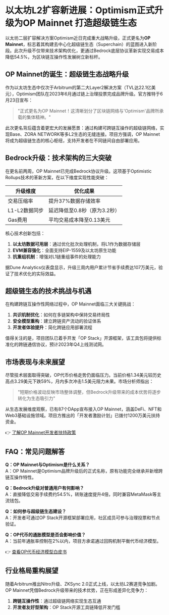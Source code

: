# 以太坊L2扩容新进展：Optimism正式升级为OP Mainnet 打造超级链生态

以太坊二层扩容解决方案Optimism近日完成重大战略升级，正式更名为**OP Mainnet**，标志着其构建去中心化超级链生态（Superchain）的蓝图进入新阶段。此次升级不仅带来技术架构优化，更通过Bedrock底层协议革新实现交易成本降低54.5%，为区块链互操作性发展树立新标杆。

## OP Mainnet的诞生：超级链生态战略升级

作为以太坊生态中仅次于Arbitrum的第二大Layer2解决方案（TVL达22.1亿美元），Optimism团队在2023年6月通过链上治理投票完成品牌升级。官方推特于6月23日宣布：

> "正式更名为OP Mainnet！这清晰划分了区块链网络与'Optimism'品牌所承载的集体精神。"

此次更名背后蕴含着更宏大的发展愿景：通过构建可跨链互操作的超级链网络，实现Base、ZORA NETWORK等多L2生态的无缝连接。项目方强调，OP Mainnet将成为超级链生态的核心枢纽，支持开发者在不同链间自由部署应用。

## Bedrock升级：技术架构的三大突破

在更名前两周，OP Mainnet已完成Bedrock协议升级。这项基于Optimistic Rollups技术的革新方案，在以下维度实现性能突破：

| 升级维度        | 优化成果                     |
|-----------------|----------------------------|
| 交易压缩率      | 提升37%数据存储效率          |
| L1-L2数据同步   | 延迟降低至0.8秒（原为3.2秒） |
| Gas费用         | 平均交易成本降至0.13美元     |

核心技术创新包括：
1. **以太坊数据可用层**：通过优化批次处理机制，将L1作为数据存储层
2. **EVM兼容强化**：全面支持EIP-1559及以太坊原生功能
3. **抗重组机制**：增强对L1链重组事件的处理能力

据Dune Analytics仪表盘显示，升级三周内用户累计节省手续费达107万美元，验证了技术优化的实际效益。

## 超级链生态的技术挑战与机遇

在构建跨链互操作性网络过程中，OP Mainnet面临三大关键挑战：

1. **共识机制优化**：如何在多链架构中保持交易终局性
2. **安全模型重构**：建立跨链资产流动的验证体系
3. **开发者体验提升**：简化跨链应用部署流程

值得关注的是，项目团队已着手开发「OP Stack」开源框架，该工具包将提供标准化的跨链通信协议，预计2023年Q4上线测试网。

## 市场表现与未来展望

尽管技术层面取得突破，OP代币价格走势仍面临压力。当前价格1.34美元较历史高点3.29美元下跌59%，月内多次冲击1.5美元阻力未果。市场分析师指出：

> "短期价格波动反映市场整体调整，但Bedrock升级带来的成本优势将逐步转化为生态吸引力"

从生态发展维度观察，已有87个DApp宣布接入OP Mainnet，涵盖DeFi、NFT和Web3基础设施领域。项目方推出的「开发者激励计划」已拨付1200万美元扶持资金。

👉 [了解OP Mainnet开发者扶持政策](https://bit.ly/okx_welcome)

## FAQ：常见问题解答

**Q：OP Mainnet与Optimism是什么关系？**  
A：OP Mainnet是Optimism品牌升级后的正式名称，原有功能完全继承并新增跨链互操作特性。

**Q：Bedrock升级对普通用户有何影响？**  
A：直接降低交易手续费约54.5%，转账速度提升4倍，同时兼容MetaMask等主流钱包。

**Q：如何参与超级链生态建设？**  
A：开发者可通过OP Stack开源框架部署应用，社区成员可参与治理投票和节点验证。

**Q：OP代币的通胀模型是否会影响价值？**  
A：当前年通胀率控制在2%以内，项目方承诺通过回购机制平衡代币经济模型。

👉 [查看OP代币经济模型白皮书](https://bit.ly/okx_welcome)

## 行业格局重构展望

随着Arbitrum推出Nitro升级、ZKSync 2.0正式上线，以太坊L2赛道竞争加剧。OP Mainnet凭借Bedrock升级带来的技术优势，正在形成差异化竞争力：

1. **跨链互操作性**：通过超级链网络实现生态互通
2. **开发者友好型架构**：OP Stack开源工具链降低开发门槛